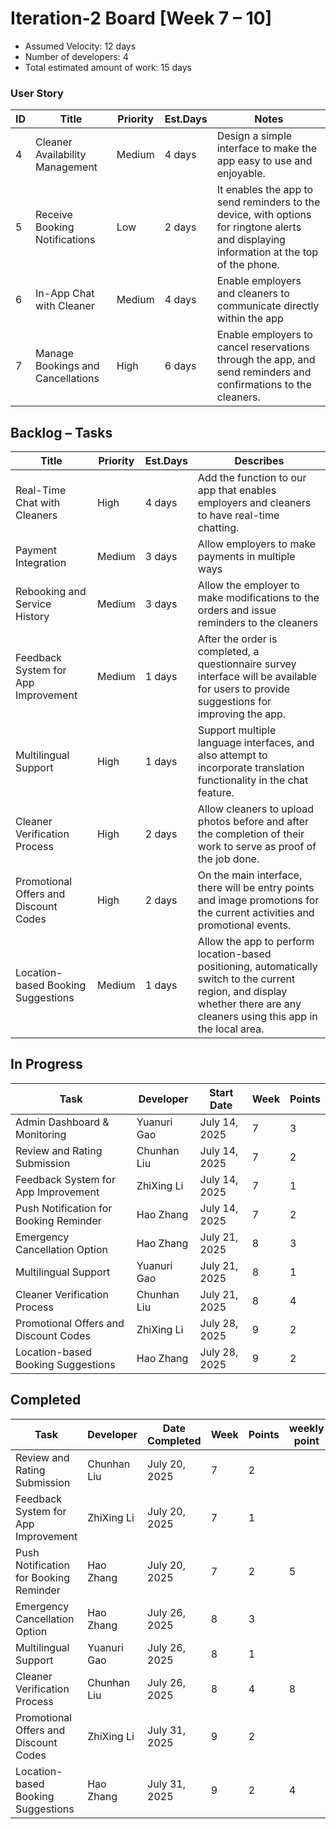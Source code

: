# Iteration-2 Board [Week 7 – 10] 

* Assumed Velocity: 12 days
* Number of developers: 4
* Total estimated amount of work: 15 days

### User Story

| ID    | Title                             | Priority  | Est.Days  | Notes                                |
| --    | -------------------------------   | --------  | --------- | ------------------------------------ |
| 4     | Cleaner Availability Management   | Medium    | 4 days    | Design a simple interface to make the app easy to use and enjoyable.|
| 5     | Receive Booking Notifications     | Low       | 2 days    | It enables the app to send reminders to the device, with options for ringtone alerts and displaying information at the top of the phone. |
| 6     | In-App Chat with Cleaner          | Medium    | 4 days    | Enable employers and cleaners to communicate directly within the app  |
| 7     | Manage Bookings and Cancellations | High      | 6 days    | Enable employers to cancel reservations through the app, and send reminders and confirmations to the cleaners. |


## Backlog – Tasks
| Title                                         | Priority  |    Est.Days    | Describes                            |
| -----------------------------------------     | ------    |   ----------   | ------------------------------------ |
| Real-Time Chat with Cleaners                  | High      |     4 days     |  Add the function to our app that enables employers and cleaners to have real-time chatting. |
| Payment Integration                           | Medium    |     3 days     |  Allow employers to make payments in multiple ways |
| Rebooking and Service History                 | Medium    |     3 days     |  Allow the employer to make modifications to the orders and issue reminders to the cleaners |
| Feedback System for App Improvement           | Medium    |     1 days     |  After the order is completed, a questionnaire survey interface will be available for users to provide suggestions for improving the app.|
| Multilingual Support                          | High      |     1 days     |  Support multiple language interfaces, and also attempt to incorporate translation functionality in the chat feature.|
| Cleaner Verification Process                  | High      |     2 days     |  Allow cleaners to upload photos before and after the completion of their work to serve as proof of the job done.|
| Promotional Offers and Discount Codes         | High      |     2 days     |  On the main interface, there will be entry points and image promotions for the current activities and promotional events.|
| Location-based Booking Suggestions            | Medium    |     1 days     |  Allow the app to perform location-based positioning, automatically switch to the current region, and display whether there are any cleaners using this app in the local area.|


## In Progress

| Task                                      | Developer         |  Start Date       |   Week    |  Points   |
| ----------------------------------------- | --------------    | -------------     | -------   |  -------  |
| Admin Dashboard & Monitoring              |  Yuanuri Gao      | July 14, 2025     |    7      |     3     |
| Review and Rating Submission              |  Chunhan Liu      | July 14, 2025     |    7      |     2     |
| Feedback System for App Improvement       |  ZhiXing Li       | July 14, 2025     |    7      |     1     |
| Push Notification for Booking Reminder    |  Hao Zhang        | July 14, 2025     |    7      |     2     |
| Emergency Cancellation Option             |  Hao Zhang        | July 21, 2025     |    8      |     3     |
| Multilingual Support                      |  Yuanuri Gao      | July 21, 2025     |    8      |     1     |
| Cleaner Verification Process              |  Chunhan Liu      | July 21, 2025     |    8      |     4     |
| Promotional Offers and Discount Codes     |  ZhiXing Li       | July 28, 2025     |    9      |     2     |
| Location-based Booking Suggestions        |  Hao Zhang        | July 28, 2025     |    9      |     2     |

## Completed
| Task                                      | Developer         | Date Completed    |   Week    |  Points   | weekly point  |
| ----------------------------------------- | --------------    | -------------     | -------   |  -------  | ------------- |
| Review and Rating Submission              |  Chunhan Liu      | July 20, 2025     |    7      |     2     |               |
| Feedback System for App Improvement       |  ZhiXing Li       | July 20, 2025     |    7      |     1     |               |
| Push Notification for Booking Reminder    |  Hao Zhang        | July 20, 2025     |    7      |     2     |       5       |
| Emergency Cancellation Option             |  Hao Zhang        | July 26, 2025     |    8      |     3     |               |
| Multilingual Support                      |  Yuanuri Gao      | July 26, 2025     |    8      |     1     |               |
| Cleaner Verification Process              |  Chunhan Liu      | July 26, 2025     |    8      |     4     |       8       |
| Promotional Offers and Discount Codes     |  ZhiXing Li       | July 31, 2025     |    9      |     2     |               |
| Location-based Booking Suggestions        |  Hao Zhang        | July 31, 2025     |    9      |     2     |       4       |




